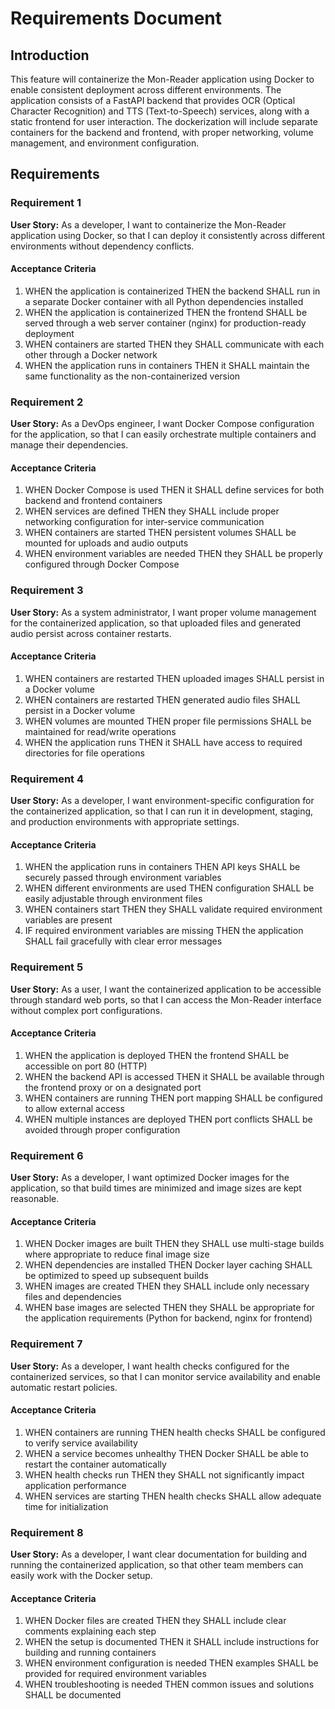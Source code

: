 # Requirements Document

## Introduction

This feature will containerize the Mon-Reader application using Docker to enable consistent deployment across different environments. The application consists of a FastAPI backend that provides OCR (Optical Character Recognition) and TTS (Text-to-Speech) services, along with a static frontend for user interaction. The dockerization will include separate containers for the backend and frontend, with proper networking, volume management, and environment configuration.

## Requirements

### Requirement 1

**User Story:** As a developer, I want to containerize the Mon-Reader application using Docker, so that I can deploy it consistently across different environments without dependency conflicts.

#### Acceptance Criteria

1. WHEN the application is containerized THEN the backend SHALL run in a separate Docker container with all Python dependencies installed
2. WHEN the application is containerized THEN the frontend SHALL be served through a web server container (nginx) for production-ready deployment
3. WHEN containers are started THEN they SHALL communicate with each other through a Docker network
4. WHEN the application runs in containers THEN it SHALL maintain the same functionality as the non-containerized version

### Requirement 2

**User Story:** As a DevOps engineer, I want Docker Compose configuration for the application, so that I can easily orchestrate multiple containers and manage their dependencies.

#### Acceptance Criteria

1. WHEN Docker Compose is used THEN it SHALL define services for both backend and frontend containers
2. WHEN services are defined THEN they SHALL include proper networking configuration for inter-service communication
3. WHEN containers are started THEN persistent volumes SHALL be mounted for uploads and audio outputs
4. WHEN environment variables are needed THEN they SHALL be properly configured through Docker Compose

### Requirement 3

**User Story:** As a system administrator, I want proper volume management for the containerized application, so that uploaded files and generated audio persist across container restarts.

#### Acceptance Criteria

1. WHEN containers are restarted THEN uploaded images SHALL persist in a Docker volume
2. WHEN containers are restarted THEN generated audio files SHALL persist in a Docker volume
3. WHEN volumes are mounted THEN proper file permissions SHALL be maintained for read/write operations
4. WHEN the application runs THEN it SHALL have access to required directories for file operations

### Requirement 4

**User Story:** As a developer, I want environment-specific configuration for the containerized application, so that I can run it in development, staging, and production environments with appropriate settings.

#### Acceptance Criteria

1. WHEN the application runs in containers THEN API keys SHALL be securely passed through environment variables
2. WHEN different environments are used THEN configuration SHALL be easily adjustable through environment files
3. WHEN containers start THEN they SHALL validate required environment variables are present
4. IF required environment variables are missing THEN the application SHALL fail gracefully with clear error messages

### Requirement 5

**User Story:** As a user, I want the containerized application to be accessible through standard web ports, so that I can access the Mon-Reader interface without complex port configurations.

#### Acceptance Criteria

1. WHEN the application is deployed THEN the frontend SHALL be accessible on port 80 (HTTP)
2. WHEN the backend API is accessed THEN it SHALL be available through the frontend proxy or on a designated port
3. WHEN containers are running THEN port mapping SHALL be configured to allow external access
4. WHEN multiple instances are deployed THEN port conflicts SHALL be avoided through proper configuration

### Requirement 6

**User Story:** As a developer, I want optimized Docker images for the application, so that build times are minimized and image sizes are kept reasonable.

#### Acceptance Criteria

1. WHEN Docker images are built THEN they SHALL use multi-stage builds where appropriate to reduce final image size
2. WHEN dependencies are installed THEN Docker layer caching SHALL be optimized to speed up subsequent builds
3. WHEN images are created THEN they SHALL include only necessary files and dependencies
4. WHEN base images are selected THEN they SHALL be appropriate for the application requirements (Python for backend, nginx for frontend)

### Requirement 7

**User Story:** As a developer, I want health checks configured for the containerized services, so that I can monitor service availability and enable automatic restart policies.

#### Acceptance Criteria

1. WHEN containers are running THEN health checks SHALL be configured to verify service availability
2. WHEN a service becomes unhealthy THEN Docker SHALL be able to restart the container automatically
3. WHEN health checks run THEN they SHALL not significantly impact application performance
4. WHEN services are starting THEN health checks SHALL allow adequate time for initialization

### Requirement 8

**User Story:** As a developer, I want clear documentation for building and running the containerized application, so that other team members can easily work with the Docker setup.

#### Acceptance Criteria

1. WHEN Docker files are created THEN they SHALL include clear comments explaining each step
2. WHEN the setup is documented THEN it SHALL include instructions for building and running containers
3. WHEN environment configuration is needed THEN examples SHALL be provided for required environment variables
4. WHEN troubleshooting is needed THEN common issues and solutions SHALL be documented